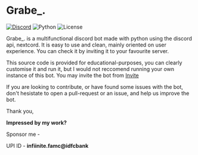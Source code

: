 # Grabe_.
[![Discord](https://img.shields.io/discord/989016906071703652?logo=discord&style=for-the-badge)]([https://discord.gg/dB4A8K6GDJ])
![Python](https://img.shields.io/badge/Python-3.10-red?style=for-the-badge)
![License](https://img.shields.io/github/license/INFINITE31/Grabe_.?style=for-the-badge)

Grabe_. is a multifunctional discord bot made with python using the discord api, nextcord. It is easy to use and clean, mainly oriented on user experience. You can check it by inviting it to your favourite server.

This source code is provided for educational-purposes, you can clearly customise it and run it, but I would not reccomend running your own instance of this bot. You may invite the bot from [Invite](https://grabe.inifiinite31.live/invite)

If you are looking to contribute, or have found some issues with the bot, don't hesistate to open a pull-request or an issue, and help us improve the bot. 

Thank you,

**Impressed by my work?**

Sponsor me -

UPI ID - **infiinite.famc@idfcbank**
